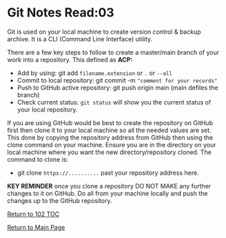 # Git Notes Read:03

Git is used on your local machine to create version control & backup archive. It is a CLI (Command Line Interface) utility.

There are a few key steps to follow to create a master/main branch of your work into a repository. This defined as **ACP:**
- Add by using: git add `filename.extension` or `.` or `--all`
- Commit to local repository: git commit -m `"comment for your records"`
- Push to GitHub active repository: git push origin main (main defiles the branch)
- Check current status: `git status` will show you the current status of your local repository.

If you are using GitHub would be best to create the repository on GitHub first then clone it to your local machine so all the needed values are set. This done by copying the repository address from GitHub then using the clone command on your machine. Ensure you are in the directory on your local machine where you want the new directory/repository cloned. The command to clone is:
- git clone `https://..........` past your repository address here.

**KEY REMINDER** once you clone a repository DO NOT MAKE any further changes to it on GitHub. Do all from your machine locally and push the changes up to the GitHub repository.

[Return to 102 TOC](102toc.md)

[Return to Main Page](../README.md)